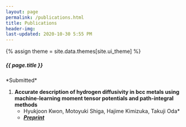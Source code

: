 ```yaml
---
layout: page
permalink: /publications.html
title: Publications
header-img: 
last-updated: 2020-10-30 5:55 PM
---
```

{% assign theme = site.data.themes[site.ui_theme] %}
<div class="blogcard  card-1 mb-4" style="width: 100%;">
  <div class="card-body">
    <h5 class="card-title text-center" style="font-size:{{ theme.post-title-size }};font-weight:{{ theme.post-font-weight }};">{{ page.title }}</h5>
  </div>
</div>
*Submitted*

1. **Accurate description of hydrogen diffusivity in bcc metals using machine-learning moment tensor potentials and path-integral methods**
   - Hyukjoon Kwon, Motoyuki Shiga, Hajime Kimizuka, Takuji Oda*
   - ***[Preprint](https://drive.google.com/file/d/1zu66XIMNN5FshLX_DXfDXL5cRHJGZAwE/view?usp=sharing)***